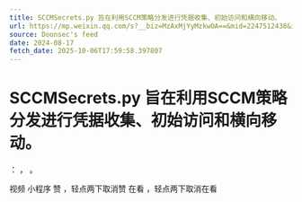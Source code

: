 ```yaml
---
title: SCCMSecrets.py 旨在利用SCCM策略分发进行凭据收集、初始访问和横向移动。
url: https://mp.weixin.qq.com/s?__biz=MzAxMjYyMzkwOA==&mid=2247512438&idx=3&sn=501240363b2968bba6bbae1191e0f418
source: Doonsec's feed
date: 2024-08-17
fetch_date: 2025-10-06T17:59:58.397807
---
```


# SCCMSecrets.py 旨在利用SCCM策略分发进行凭据收集、初始访问和横向移动。

：
，
。

视频
小程序
赞
，轻点两下取消赞
在看
，轻点两下取消在看